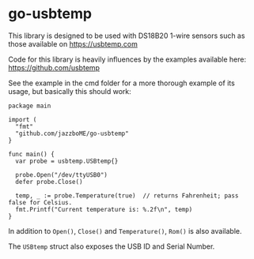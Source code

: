 # go-usbtemp

This library is designed to be used with DS18B20 1-wire sensors such as those available on https://usbtemp.com

Code for this library is heavily influences by the examples available here: https://github.com/usbtemp

See the example in the cmd folder for a more thorough example of its usage, but basically this should work:

```
package main

import (
  "fmt"
  "github.com/jazzboME/go-usbtemp"
}

func main() {
  var probe = usbtemp.USBtemp{}

  probe.Open("/dev/ttyUSB0")
  defer probe.Close()

  temp, _ := probe.Temperature(true)  // returns Fahrenheit; pass false for Celsius.
  fmt.Printf("Current temperature is: %.2f\n", temp)
}
```

In addition to `Open()`, `Close()` and `Temperature()`, `Rom()` is also available.

The `USBtemp` struct also exposes the USB ID and Serial Number.
